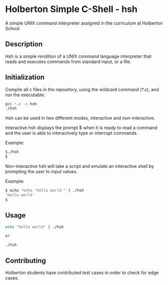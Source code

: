 # Holberton Simple C-Shell - hsh

A simple UNIX command interpreter assigned in the curriculum at Holberton School

## Description

Hsh is a simple rendition of a UNIX command language interpreter that reads and executes commands from standard input, or a file.

## Initialization

Compile all c files in the repository, using the wildcard command (*.c), and run the executable:

```bash
gcc *.c -o hsh
./hsh
```
Hsh can be used in two different modes, interactive and non-interactive.

Interactive hsh displays the prompt $ when it is ready to read a command and the user is able to interactively type or interrupt commands.

Example:
```bash
$./hsh
$
```
Non-interactive hsh will take a script and emulate an interactive shell by prompting the user to input values.

Example:
```bash
$ echo "echo 'hello world'" | ./hsh
'hello world'
$
```

## Usage

```bash
echo "hello world" | ./hsh

or

./hsh

```

## Contributing
Holberton students have contributed test cases in order to check for edge cases.
